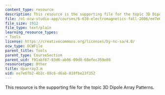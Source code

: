 ```yaml
---
content_type: resource
description: This resource is the supporting file for the topic 3D Dipole Array Patterns.
file: /ol-ocw-studio-app/courses/6-630-electromagnetics-fall-2006/ee7e6fb24b2c88c6d6ab810fbe23f352_dparray3.m
file_size: 1912
file_type: text/plain
learning_resource_types:
- Tools
license: https://creativecommons.org/licenses/by-nc-sa/4.0/
ocw_type: OCWFile
parent_title: Tools
parent_type: CourseSection
parent_uid: f91abf67-93d6-ab06-09d8-68efec359e08
resourcetype: Other
title: dparray3.m
uid: ee7e6fb2-4b2c-88c6-d6ab-810fbe23f352
---
```

This resource is the supporting file for the topic 3D Dipole Array Patterns.